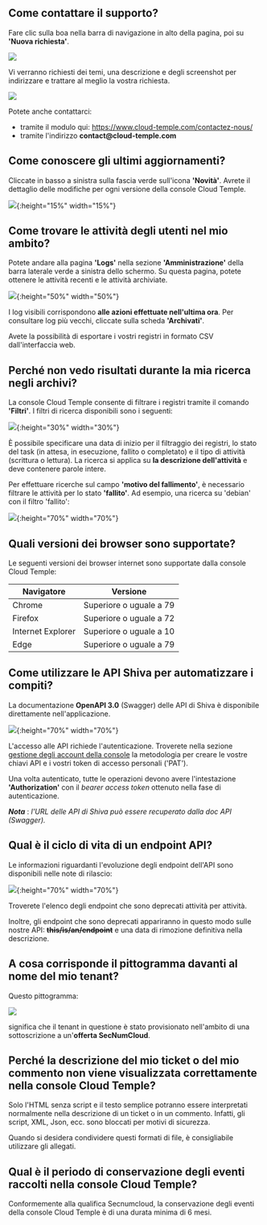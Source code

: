 ## Come contattare il supporto?
Fare clic sulla boa nella barra di navigazione in alto della pagina, poi su __'Nuova richiesta'__.

![](../../console/images/shiva_support.png)

Vi verranno richiesti dei temi, una descrizione e degli screenshot per indirizzare e trattare al meglio la vostra richiesta.

![](../../console/images/shiva_support_02.png)

Potete anche contattarci:

- tramite il modulo qui: https://www.cloud-temple.com/contactez-nous/
- tramite l'indirizzo __contact@cloud-temple.com__

## Come conoscere gli ultimi aggiornamenti?

Cliccate in basso a sinistra sulla fascia verde sull'icona __'Novità'__. Avrete il dettaglio delle modifiche per ogni versione della console Cloud Temple.

![](images/faq_news_001.jpg){:height="15%" width="15%"} 

## Come trovare le attività degli utenti nel mio ambito?

Potete andare alla pagina __'Logs'__ nella sezione __'Amministrazione'__ della barra laterale verde a sinistra dello schermo.
Su questa pagina, potete ottenere le attività recenti e le attività archiviate.

![](images/faq_logs_001.jpg){:height="50%" width="50%"} 

I log visibili corrispondono __alle azioni effettuate nell'ultima ora__. Per consultare log più vecchi, cliccate sulla scheda __'Archivati'__.

Avete la possibilità di esportare i vostri registri in formato CSV dall'interfaccia web.

## Perché non vedo risultati durante la mia ricerca negli archivi?
La console Cloud Temple consente di filtrare i registri tramite il comando __'Filtri'__. I filtri di ricerca disponibili sono i seguenti:

![](images/faq_logs_003.jpg){:height="30%" width="30%"}

È possibile specificare una data di inizio per il filtraggio dei registri, lo stato del task (in attesa, in esecuzione, fallito o completato) e il tipo di attività (scrittura o lettura).
La ricerca si applica su __la descrizione dell'attività__ e deve contenere parole intere.

Per effettuare ricerche sul campo __'motivo del fallimento'__, è necessario filtrare le attività per lo stato __'fallito'__. Ad esempio, una ricerca su 'debian' con il filtro 'fallito':

![](images/faq_logs_002.jpg){:height="70%" width="70%"}

## Quali versioni dei browser sono supportate?
Le seguenti versioni dei browser internet sono supportate dalla console Cloud Temple:

| Navigatore        | Versione                |
|-------------------|-------------------------|
| Chrome            | Superiore o uguale a 79 |
| Firefox           | Superiore o uguale a 72 |
| Internet Explorer | Superiore o uguale a 10 |
| Edge              | Superiore o uguale a 79 |

## Come utilizzare le API Shiva per automatizzare i compiti?

La documentazione __OpenAPI 3.0__ (Swagger) delle API di Shiva è disponibile direttamente nell'applicazione.

![](images/faq_api_001.png){:height="70%" width="70%"}

L'accesso alle API richiede l'autenticazione. Troverete nella sezione [gestione degli account della console](../../console/accounts.md#le-chiavi-api) la metodologia per creare le vostre chiavi API e i vostri token di accesso personali ('PAT').

Una volta autenticato, tutte le operazioni devono avere l'intestazione __'Authorization'__ con il *bearer access token* ottenuto nella fase di autenticazione.

__*Nota*__ : *l'URL delle API di Shiva può essere recuperato dalla doc API (Swagger).*

## Qual è il ciclo di vita di un endpoint API?
Le informazioni riguardanti l'evoluzione degli endpoint dell'API sono disponibili nelle note di rilascio:

![](images/faq_api_002.jpg){:height="70%" width="70%"} 

Troverete l'elenco degli endpoint che sono deprecati attività per attività.

Inoltre, gli endpoint che sono deprecati appariranno in questo modo sulle nostre API:
__~~this/is/an/endpoint~~__ e una data di rimozione definitiva nella descrizione.

## A cosa corrisponde il pittogramma davanti al nome del mio tenant?

Questo pittogramma:

![](images/snc.svg)

significa che il tenant in questione è stato provisionato nell'ambito di una sottoscrizione a un'__offerta SecNumCloud__.

## Perché la descrizione del mio ticket o del mio commento non viene visualizzata correttamente nella console Cloud Temple?

Solo l'HTML senza script e il testo semplice potranno essere interpretati normalmente nella descrizione di un ticket o in un commento. 
Infatti, gli script, XML, Json, ecc. sono bloccati per motivi di sicurezza.

Quando si desidera condividere questi formati di file, è consigliabile utilizzare gli allegati.

## Qual è il periodo di conservazione degli eventi raccolti nella console Cloud Temple?
Conformemente alla qualifica Secnumcloud, la conservazione degli eventi della console Cloud Temple è di una durata minima di 6 mesi.